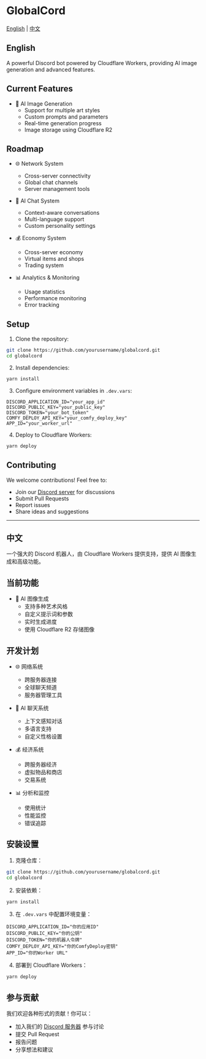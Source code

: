 # GlobalCord

[English](#english) | [中文](#chinese)

<h2 id="english">English</h2>

A powerful Discord bot powered by Cloudflare Workers, providing AI image generation and advanced features.

## Current Features

- 🎨 AI Image Generation
  - Support for multiple art styles
  - Custom prompts and parameters
  - Real-time generation progress
  - Image storage using Cloudflare R2

## Roadmap

- 🌐 Network System
  - Cross-server connectivity
  - Global chat channels
  - Server management tools

- 💬 AI Chat System
  - Context-aware conversations
  - Multi-language support
  - Custom personality settings

- 💰 Economy System
  - Cross-server economy
  - Virtual items and shops
  - Trading system

- 📊 Analytics & Monitoring
  - Usage statistics
  - Performance monitoring
  - Error tracking

## Setup

1. Clone the repository:
```bash
git clone https://github.com/yourusername/globalcord.git
cd globalcord
```

2. Install dependencies:
```bash
yarn install
```

3. Configure environment variables in `.dev.vars`:
```
DISCORD_APPLICATION_ID="your_app_id"
DISCORD_PUBLIC_KEY="your_public_key"
DISCORD_TOKEN="your_bot_token"
COMFY_DEPLOY_API_KEY="your_comfy_deploy_key"
APP_ID="your_worker_url"
```

4. Deploy to Cloudflare Workers:
```bash
yarn deploy
```

## Contributing

We welcome contributions! Feel free to:
- Join our [Discord server](https://discord.gg/Jvtaq2hkfC) for discussions
- Submit Pull Requests
- Report issues
- Share ideas and suggestions

---

<h2 id="chinese">中文</h2>

一个强大的 Discord 机器人，由 Cloudflare Workers 提供支持，提供 AI 图像生成和高级功能。

## 当前功能

- 🎨 AI 图像生成
  - 支持多种艺术风格
  - 自定义提示词和参数
  - 实时生成进度
  - 使用 Cloudflare R2 存储图像

## 开发计划

- 🌐 网络系统
  - 跨服务器连接
  - 全球聊天频道
  - 服务器管理工具

- 💬 AI 聊天系统
  - 上下文感知对话
  - 多语言支持
  - 自定义性格设置

- 💰 经济系统
  - 跨服务器经济
  - 虚拟物品和商店
  - 交易系统

- 📊 分析和监控
  - 使用统计
  - 性能监控
  - 错误追踪

## 安装设置

1. 克隆仓库：
```bash
git clone https://github.com/yourusername/globalcord.git
cd globalcord
```

2. 安装依赖：
```bash
yarn install
```

3. 在 `.dev.vars` 中配置环境变量：
```
DISCORD_APPLICATION_ID="你的应用ID"
DISCORD_PUBLIC_KEY="你的公钥"
DISCORD_TOKEN="你的机器人令牌"
COMFY_DEPLOY_API_KEY="你的ComfyDeploy密钥"
APP_ID="你的Worker URL"
```

4. 部署到 Cloudflare Workers：
```bash
yarn deploy
```

## 参与贡献

我们欢迎各种形式的贡献！你可以：
- 加入我们的 [Discord 服务器](https://discord.gg/Jvtaq2hkfC) 参与讨论
- 提交 Pull Request
- 报告问题
- 分享想法和建议
